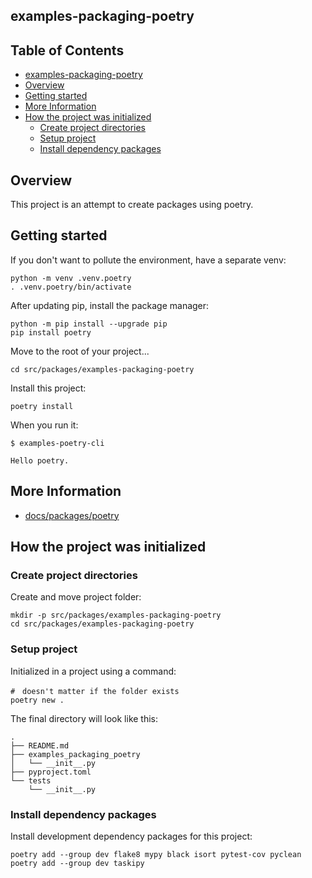 ## examples-packaging-poetry

## Table of Contents <!-- omit in toc -->

- [examples-packaging-poetry](#examples-packaging-poetry)
- [Overview](#overview)
- [Getting started](#getting-started)
- [More Information](#more-information)
- [How the project was initialized](#how-the-project-was-initialized)
  - [Create project directories](#create-project-directories)
  - [Setup project](#setup-project)
  - [Install dependency packages](#install-dependency-packages)


## Overview 

This project is an attempt to create packages using poetry.

## Getting started

If you don't want to pollute the environment, have a separate venv:

```shell
python -m venv .venv.poetry
. .venv.poetry/bin/activate
```

After updating pip, install the package manager:

```shell
python -m pip install --upgrade pip
pip install poetry
```

Move to the root of your project...

```shell
cd src/packages/examples-packaging-poetry
```

Install this project:

```shell
poetry install
```

When you run it:

```console
$ examples-poetry-cli

Hello poetry.
```

## More Information

- [docs/packages/poetry](/docs/packages/poetry.md)


## How the project was initialized

### Create project directories

Create and move project folder:

```shell
mkdir -p src/packages/examples-packaging-poetry
cd src/packages/examples-packaging-poetry
```

### Setup project

Initialized in a project using a command:

```shell
#　doesn't matter if the folder exists
poetry new .
```

The final directory will look like this:

```
.
├── README.md
├── examples_packaging_poetry
│   └── __init__.py
├── pyproject.toml
└── tests
    └── __init__.py
```

### Install dependency packages

Install development dependency packages for this project:

```shell
poetry add --group dev flake8 mypy black isort pytest-cov pyclean
poetry add --group dev taskipy
```

<!-- // spell-checker:words taskipy -->
